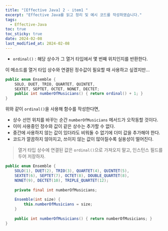 ```yaml
---
title: "[Effective Java] 2 - item1 "
excerpt: "Effective Java를 읽고 정리 및 예시 코드를 작성하였습니다."
tags:
  - Effective-Java
toc: true
toc_sticky: true
date: 2024-02-08
last_modified_at: 2024-02-08
---
```


-  `ordinal()` : 해당 상수가 그 열거 타입에서 몇 번째 위치인지를 반환한다.

이 메소드를 열거 타입 상수와 연결된 정수값이 필요할 때 사용하고 싶겠지만...

```java
public enum Ensemble {    
	SOLO, DUET, TRIO, QUARTET, QUINTET,    
	SEXTET, SEPTET, OCTET, NONET, DECTET;    
	public int numberOfMusicians() { return ordinal() + 1; }
}
```

위와 같이 `ordinal()`을 사용해 함수를 작성한다면, 

- 상수 선언 위치를 바꾸는 순간 `numberOfMusicians` 메서드가 오작동할 것이다.
- 이미 사용중인 정수와 값이 같은 상수는 추가할 수 없다.
- 중간에 사용하지 않는 값이 있더라도 비워둘 수 없기에 더미 값을 추가해야 한다.
- 코드가 깔끔하지 않아지고, 쓰이지 않는 값이 많아질수록 실용성이 떨어진다.

> 열거 타입 상수에 연결된 값은 `ordinal()`으로 가져오지 말고, 인스턴스 필드를 두어 저장하자.

```java
public enum Ensemble {    
	SOLO(1), DUET(2), TRIO(3), QUARTET(4), QUINTET(5),    
	SEXTET(6), SEPTET(7), OCTET(8), DOUBLE_QUARTET(8),    
	NONET(9), DECTET(10), TRIPLE_QUARTET(12);   
	 
	private final int numberOfMusicians;    
	
	Ensemble(int size) { 
		this.numberOfMusicians = size; 
	}
	    
	public int numberOfMusicians() { return numberOfMusicians; }
}

```
